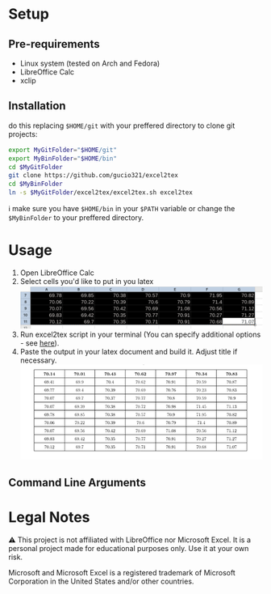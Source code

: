 # Setup

## Pre-requirements

- Linux system (tested on Arch and Fedora)
- LibreOffice Calc
- xclip

## Installation

do this replacing `$HOME/git` with your preffered directory to clone git projects:

```sh
export MyGitFolder="$HOME/git"
export MyBinFolder="$HOME/bin"
cd $MyGitFolder
git clone https://github.com/gucio321/excel2tex
cd $MyBinFolder
ln -s $MyGitFolder/excel2tex/excel2tex.sh excel2tex
```

:information_source: make sure you have `$HOME/bin` in your `$PATH` variable or change the `$MyBinFolder` to your preffered directory.

# Usage

1. Open LibreOffice Calc
2. Select cells you'd like to put in you latex
![Select cells](./images/select-cells.png)
3. Run excel2tex script in your terminal (You can specify additional options - see [here](#command-line-arguments)).
4. Paste the output in your latex document and build it. Adjust title if necessary.
![Paste in latex](./images/paste-in-latex.png)

## Command Line Arguments

# Legal Notes

:warning: This project is not affiliated with LibreOffice nor Microsoft Excel. It is a personal project made for educational purposes only. Use it at your own risk.

Microsoft and Microsoft Excel is a registered trademark of Microsoft Corporation in the United States and/or other countries.
